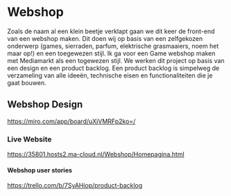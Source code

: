 # Webshop

Zoals de naam al een klein beetje verklapt gaan we dit keer de front-end van een webshop maken. Dit doen wij op basis van een zelfgekozen onderwerp (games, sierraden, parfum, elektrische grasmaaiers, noem het maar op!) en een toegewezen stijl. Ik ga voor een Game webshop maken met Mediamarkt als een togewezen stijl. We werken dit project op basis van een design en een product backlog. Een product backlog is simpelweg de verzameling van alle ideeën, technische eisen en functionaliteiten die je gaat bouwen.

## Webshop Design

<https://miro.com/app/board/uXjVMRFp2ko=/>

### Live Website

<https://35801.hosts2.ma-cloud.nl/Webshop/Homepagina.html>

#### Webshop user stories

<https://trello.com/b/7SyAHiop/product-backlog>
